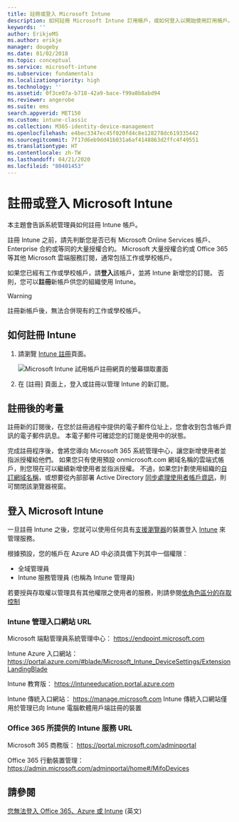 ```yaml
---
title: 註冊或登入 Microsoft Intune
description: 如何註冊 Microsoft Intune 訂用帳戶，或如何登入以開始使用訂用帳戶。
keywords: ''
author: ErikjeMS
ms.author: erikje
manager: dougeby
ms.date: 01/02/2018
ms.topic: conceptual
ms.service: microsoft-intune
ms.subservice: fundamentals
ms.localizationpriority: high
ms.technology: ''
ms.assetid: 0f3ce07a-b718-42a9-bace-f99a8b8abd94
ms.reviewer: angerobe
ms.suite: ems
search.appverid: MET150
ms.custom: intune-classic
ms.collection: M365-identity-device-management
ms.openlocfilehash: e4bec3347ec45f020fd4c8e128278dc619335442
ms.sourcegitcommit: 7f17d6eb9dd41b031a6af4148863d2ffc4f49551
ms.translationtype: HT
ms.contentlocale: zh-TW
ms.lasthandoff: 04/21/2020
ms.locfileid: "80401453"
---
```

# <a name="sign-up-or-sign-in-to-microsoft-intune"></a>註冊或登入 Microsoft Intune

本主題會告訴系統管理員如何註冊 Intune 帳戶。

註冊 Intune 之前，請先判斷您是否已有 Microsoft Online Services 帳戶、Enterprise 合約或等同的大量授權合約。 Microsoft 大量授權合約或 Office 365 等其他 Microsoft 雲端服務訂閱，通常包括工作或學校帳戶。

如果您已經有工作或學校帳戶，請**登入**該帳戶，並將 Intune 新增您的訂閱。 否則，您可以**註冊**新帳戶供您的組織使用 Intune。

>[!WARNING]
>註冊新帳戶後，無法合併現有的工作或學校帳戶。

## <a name="how-to-sign-up-for-intune"></a>如何註冊 Intune

1. 請瀏覽 [Intune 註冊](https://admin.microsoft.com/Signup/Signup.aspx?OfferId=40BE278A-DFD1-470a-9EF7-9F2596EA7FF9&dl=INTUNE_A&ali=1#0%20)頁面。

   ![Microsoft Intune 試用帳戶註冊網頁的螢幕擷取畫面](./media/account-sign-up/account-sign-up-site.png)

2. 在 [註冊] 頁面上，登入或註冊以管理 Intune 的新訂閱。

## <a name="post-sign-up-considerations"></a>註冊後的考量

註冊新的訂閱後，在您於註冊過程中提供的電子郵件位址上，您會收到包含帳戶資訊的電子郵件訊息。 本電子郵件可確認您的訂閱是使用中的狀態。

完成註冊程序後，會將您導向 Microsoft 365 系統管理中心，讓您新增使用者並指派授權給他們。 如果您只有使用預設 onmicrosoft.com 網域名稱的雲端式帳戶，則您現在可以繼續新增使用者並指派授權。 不過，如果您計劃使用組織的[自訂網域名稱](custom-domain-name-configure.md)，或想要從內部部署 Active Directory [同步處理使用者帳戶資訊](users-add.md#sync-active-directory-and-add-users-to-intune)，則可關閉該瀏覽器視窗。

## <a name="sign-in-to-microsoft-intune"></a>登入 Microsoft Intune

一旦註冊 Intune 之後，您就可以使用任何具有[支援瀏覽器](supported-devices-browsers.md#intune-supported-web-browsers)的裝置登入 [Intune](https://go.microsoft.com/fwlink/?linkid=2090973) 來管理服務。

根據預設，您的帳戶在 Azure AD 中必須具備下列其中一個權限：

- 全域管理員
- Intune 服務管理員 (也稱為 Intune 管理員)

若要授與存取權以管理具有其他權限之使用者的服務，則請參閱[依角色區分的存取控制](role-based-access-control.md)

### <a name="intune-admin-portal-url"></a>Intune 管理入口網站 URL

Microsoft 端點管理員系統管理中心： https://endpoint.microsoft.com

Intune Azure 入口網站： https://portal.azure.com/#blade/Microsoft_Intune_DeviceSettings/ExtensionLandingBlade

Intune 教育版： https://intuneeducation.portal.azure.com

Intune 傳統入口網站： https://manage.microsoft.com Intune 傳統入口網站僅用於管理已向 Intune 電腦軟體用戶端註冊的裝置

### <a name="urls-for-intune-services-provided-by-office-365"></a>Office 365 所提供的 Intune 服務 URL

Microsoft 365 商務版： https://portal.microsoft.com/adminportal

Office 365 行動裝置管理： https://admin.microsoft.com/adminportal/home#/MifoDevices

## <a name="see-also"></a>請參閱

[您無法登入 Office 365、Azure 或 Intune](https://support.microsoft.com/help/2412085) \(英文\)

